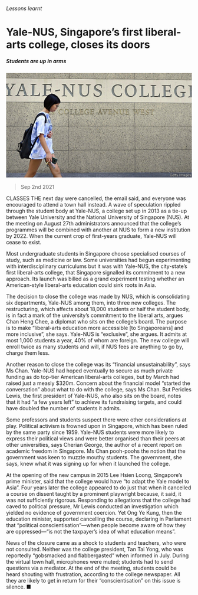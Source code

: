 ###### Lessons learnt

# Yale-NUS, Singapore’s first liberal-arts college, closes its doors 

##### Students are up in arms 

![image](images/20210904_asp501.jpg) 

> Sep 2nd 2021 

CLASSES THE next day were cancelled, the email said, and everyone was encouraged to attend a town hall instead. A wave of speculation rippled through the student body at Yale-NUS, a college set up in 2013 as a tie-up between Yale University and the National University of Singapore (NUS). At the meeting on August 27th administrators announced that the college’s programmes will be combined with another at NUS to form a new institution by 2022. When the current crop of first-years graduate, Yale-NUS will cease to exist.

Most undergraduate students in Singapore choose specialised courses of study, such as medicine or law. Some universities had begun experimenting with interdisciplinary curriculums but it was with Yale-NUS, the city-state’s first liberal-arts college, that Singapore signalled its commitment to a new approach. Its launch was billed as a grand experiment testing whether an American-style liberal-arts education could sink roots in Asia.


The decision to close the college was made by NUS, which is consolidating six departments, Yale-NUS among them, into three new colleges. The restructuring, which affects about 18,000 students or half the student body, is in fact a mark of the university’s commitment to the liberal arts, argues Chan Heng Chee, a diplomat who sits on the college’s board. The purpose is to make “liberal-arts education more accessible [to Singaporeans] and more inclusive”, she says. Yale-NUS is “exclusive”, she argues. It admits at most 1,000 students a year, 40% of whom are foreign. The new college will enroll twice as many students and will, if NUS fees are anything to go by, charge them less.

Another reason to close the college was its “financial unsustainability”, says Ms Chan. Yale-NUS had hoped eventually to secure as much private funding as do top-tier American liberal-arts colleges, but by March had raised just a measly $320m. Concern about the financial model “started the conversation” about what to do with the college, says Ms Chan. But Pericles Lewis, the first president of Yale-NUS, who also sits on the board, notes that it had “a few years left” to achieve its fundraising targets, and could have doubled the number of students it admits.

Some professors and students suspect there were other considerations at play. Political activism is frowned upon in Singapore, which has been ruled by the same party since 1959. Yale-NUS students were more likely to express their political views and were better organised than their peers at other universities, says Cherian George, the author of a recent report on academic freedom in Singapore. Ms Chan pooh-poohs the notion that the government was keen to muzzle mouthy students. The government, she says, knew what it was signing up for when it launched the college.

At the opening of the new campus in 2015 Lee Hsien Loong, Singapore’s prime minister, said that the college would have “to adapt the Yale model to Asia”. Four years later the college appeared to do just that when it cancelled a course on dissent taught by a prominent playwright because, it said, it was not sufficiently rigorous. Responding to allegations that the college had caved to political pressure, Mr Lewis conducted an investigation which yielded no evidence of government coercion. Yet Ong Ye Kung, then the education minister, supported cancelling the course, declaring in Parliament that “political conscientisation”—when people become aware of how they are oppressed—“is not the taxpayer’s idea of what education means”.

News of the closure came as a shock to students and teachers, who were not consulted. Neither was the college president, Tan Tai Yong, who was reportedly “gobsmacked and flabbergasted” when informed in July. During the virtual town hall, microphones were muted; students had to send questions via a mediator. At the end of the meeting, students could be heard shouting with frustration, according to the college newspaper. All they are likely to get in return for their “conscientisation” on this issue is silence. ■


